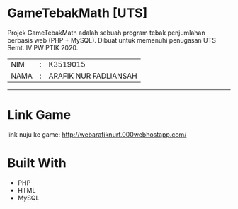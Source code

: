 # GameTebakMath [UTS]
 Projek GameTebakMath adalah sebuah program tebak penjumlahan berbasis web (PHP + MySQL). Dibuat untuk memenuhi penugasan UTS Semt. IV PW PTIK 2020. 
 
<table>
 <tr>
  <td>NIM</td>
  <td>:</td>
  <td>K3519015</td>
 </tr>
 <tr>
  <td>NAMA</td>
  <td>:</td>
  <td>ARAFIK NUR FADLIANSAH</td>
 </tr>
 </table>
 <hr>
 
# Link Game 
 link nuju ke game: http://webarafiknurf.000webhostapp.com/

 
# Built With
 <ul style="list-type:circle">
 <li>PHP</li>
 <li>HTML</li>
 <li>MySQL</li>
 </ul>
